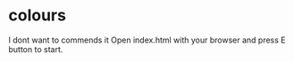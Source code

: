 # colours
I dont want to commends it
  Open index.html with your browser and press E button to start. 
